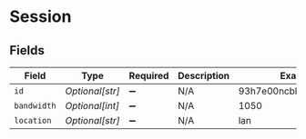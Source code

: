 # Session


## Fields

| Field                    | Type                     | Required                 | Description              | Example                  |
| ------------------------ | ------------------------ | ------------------------ | ------------------------ | ------------------------ |
| `id`                     | *Optional[str]*          | :heavy_minus_sign:       | N/A                      | 93h7e00ncblxncqw9lkfaoxi |
| `bandwidth`              | *Optional[int]*          | :heavy_minus_sign:       | N/A                      | 1050                     |
| `location`               | *Optional[str]*          | :heavy_minus_sign:       | N/A                      | lan                      |
